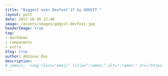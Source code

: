 ```yaml
---
title: "Biggest ever Devfest'17 by GDGVIT."
layout: post
date: 2017-10-30 22:48
image: /assets/images/gdgvit-devfest.jpg
headerImage: true
tag:
- markdown
- components
- extra
blog: true
author: Abhinav Das
description:
# jemoji: '<img class="emoji" title=":ramen:" alt=":ramen:" src="https://assets.github.com/images/icons/emoji/unicode/1f35c.png" height="20" width="20" align="absmiddle">'
---
```

